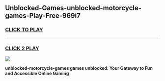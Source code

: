 
## Unblocked-Games-unblocked-motorcycle-games-Play-Free-969i7
<h3>
<a href="https://premium76.site?title=unblocked-motorcycle-games&ref=10A">CLICK TO PLAY</a></h3>
<hr>

<h3>
<a href="https://premium76.site?title=unblocked-motorcycle-games&ref=10A">CLICK 2 PLAY</a>
  
</h3>

<a href="https://premium76.site?title=unblocked-motorcycle-games&ref=10A"><img src="https://clearcache.store/games.png"></a>


**unblocked-motorcycle-games games unblocked: Your Gateway to Fun and Accessible Online Gaming**
